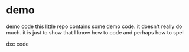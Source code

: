 # demo
demo code
this little repo contains some demo code.  it doesn't really do much.  it is just to show that I know how to code and perhaps how to spel


dxc code

